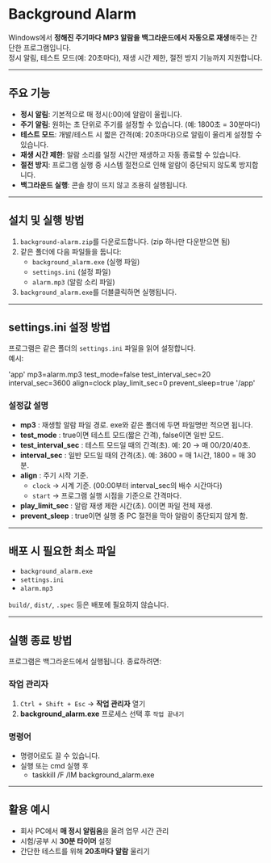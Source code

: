 # Background Alarm

Windows에서 **정해진 주기마다 MP3 알람을 백그라운드에서 자동으로 재생**해주는 간단한 프로그램입니다.  
정시 알림, 테스트 모드(예: 20초마다), 재생 시간 제한, 절전 방지 기능까지 지원합니다.

---

## 주요 기능

- **정시 알림**: 기본적으로 매 정시(:00)에 알람이 울립니다.
- **주기 알림**: 원하는 초 단위로 주기를 설정할 수 있습니다. (예: 1800초 = 30분마다)
- **테스트 모드**: 개발/테스트 시 짧은 간격(예: 20초마다)으로 알림이 울리게 설정할 수 있습니다.
- **재생 시간 제한**: 알람 소리를 일정 시간만 재생하고 자동 종료할 수 있습니다.
- **절전 방지**: 프로그램 실행 중 시스템 절전으로 인해 알람이 중단되지 않도록 방지합니다.
- **백그라운드 실행**: 콘솔 창이 뜨지 않고 조용히 실행됩니다.

---

## 설치 및 실행 방법

1. `background-alarm.zip`를 다운로드합니다. (zip 하나만 다운받으면 됨)
2. 같은 폴더에 다음 파일들을 둡니다:
   - `background_alarm.exe` (실행 파일)
   - `settings.ini` (설정 파일)
   - `alarm.mp3` (알람 소리 파일)
3. `background_alarm.exe`를 더블클릭하면 실행됩니다.

---

## settings.ini 설정 방법

프로그램은 같은 폴더의 `settings.ini` 파일을 읽어 설정합니다.  
예시:

'app'
mp3=alarm.mp3
test_mode=false
test_interval_sec=20
interval_sec=3600
align=clock
play_limit_sec=0
prevent_sleep=true
'/app'

### 설정값 설명

- **mp3** : 재생할 알람 파일 경로. exe와 같은 폴더에 두면 파일명만 적으면 됩니다.
- **test_mode** : true이면 테스트 모드(짧은 간격), false이면 일반 모드.
- **test_interval_sec** : 테스트 모드일 때의 간격(초). 예: 20 → 매 00/20/40초.
- **interval_sec** : 일반 모드일 때의 간격(초). 예: 3600 = 매 1시간, 1800 = 매 30분.
- **align** : 주기 시작 기준.
  - `clock` → 시계 기준. (00:00부터 interval_sec의 배수 시간마다)
  - `start` → 프로그램 실행 시점을 기준으로 간격마다.
- **play_limit_sec** : 알람 재생 제한 시간(초). 0이면 파일 전체 재생.
- **prevent_sleep** : true이면 실행 중 PC 절전을 막아 알람이 중단되지 않게 함.

---

## 배포 시 필요한 최소 파일

- `background_alarm.exe`
- `settings.ini`
- `alarm.mp3`

`build/`, `dist/`, `.spec` 등은 배포에 필요하지 않습니다.

---

## 실행 종료 방법

프로그램은 백그라운드에서 실행됩니다. 종료하려면:

### 작업 관리자

1. `Ctrl + Shift + Esc` → **작업 관리자** 열기
2. **background_alarm.exe** 프로세스 선택 후 `작업 끝내기`

### 명령어

- 명령어로도 끌 수 있습니다.
- 실행 또는 cmd 실행 후
  - taskkill /F /IM background_alarm.exe

---

## 활용 예시

- 회사 PC에서 **매 정시 알림음**을 울려 업무 시간 관리
- 시험/공부 시 **30분 타이머** 설정
- 간단한 테스트를 위해 **20초마다 알람** 울리기
